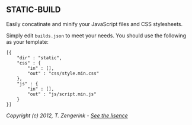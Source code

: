 STATIC-BUILD
------------
Easily concatinate and minify your JavaScript files and CSS stylesheets.

Simply edit `builds.json` to meet your needs. You should use the following
as your template:

    [{
        "dir" : "static",
        "css" : {
            "in" : [],
            "out" : "css/style.min.css"
        },
        "js" : {
            "in" : [],
            "out" : "js/script.min.js"
        }
    }]

*Copyright (c) 2012, T. Zengerink - [See the lisence](https://raw.github.com/Mytho/static-build/master/LICENSE)*
